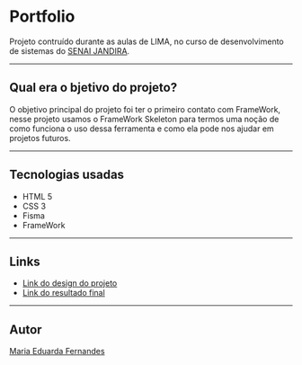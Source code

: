 # Portfolio
Projeto contruído durante as aulas de LIMA, no curso de desenvolvimento de sistemas do [SENAI JANDIRA](https://jandira.sp.senai.br/).

---
## Qual era o bjetivo do projeto?
O objetivo principal do projeto foi ter o primeiro contato com FrameWork, nesse projeto usamos o FrameWork Skeleton para termos uma noção de como funciona o uso dessa ferramenta e como ela pode nos ajudar em projetos futuros.

---
## Tecnologias usadas
- HTML 5
- CSS 3
- Fisma
- FrameWork

---
## Links
- [Link do design do projeto](https://dribbble.com/shots/18051436-Fisma-Creative-Agency-Landing-Page)
- [Link do resultado final](maria-efs.github.io/doctor-strange/)

---
## Autor
[Maria Eduarda Fernandes](https://github.com/Maria-efs)

